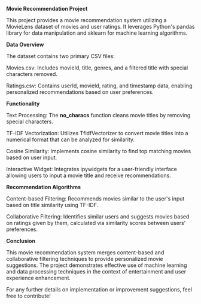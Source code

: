 **Movie Recommendation Project**

This project provides a movie recommendation system utilizing a MovieLens dataset of movies and user ratings. It leverages Python's pandas library for data manipulation and sklearn for machine learning algorithms.

**Data Overview**

The dataset contains two primary CSV files:

Movies.csv: Includes movieId, title, genres, and a filtered title with special characters removed.

Ratings.csv: Contains userId, movieId, rating, and timestamp data, enabling personalized recommendations based on user preferences.

**Functionality**

Text Processing: The **no_characs** function cleans movie titles by removing special characters.

TF-IDF Vectorization: Utilizes TfidfVectorizer to convert movie titles into a numerical format that can be analyzed for similarity.

Cosine Similarity: Implements cosine similarity to find top matching movies based on user input.

Interactive Widget: Integrates ipywidgets for a user-friendly interface allowing users to input a movie title and receive recommendations.

**Recommendation Algorithms**

Content-based Filtering: Recommends movies similar to the user's input based on title similarity using TF-IDF.

Collaborative Filtering: Identifies similar users and suggests movies based on ratings given by them, calculated via similarity scores between users’ preferences.

**Conclusion**

This movie recommendation system merges content-based and collaborative filtering techniques to provide personalized movie suggestions. The project demonstrates effective use of machine learning and data processing techniques in the context of entertainment and user experience enhancement.


For any further details on implementation or improvement suggestions, feel free to contribute!

